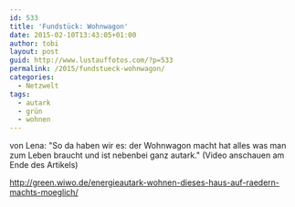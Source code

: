 ```yaml
---
id: 533
title: 'Fundstück: Wohnwagon'
date: 2015-02-10T13:43:05+01:00
author: tobi
layout: post
guid: http://www.lustauffotos.com/?p=533
permalink: /2015/fundstueck-wohnwagon/
categories:
  - Netzwelt
tags:
  - autark
  - grün
  - wohnen
---
```

von Lena: "So da haben wir es: der Wohnwagon macht hat alles was man zum Leben braucht und ist nebenbei ganz autark." (Video anschauen am Ende des Artikels)

<http://green.wiwo.de/energieautark-wohnen-dieses-haus-auf-raedern-machts-moeglich/>